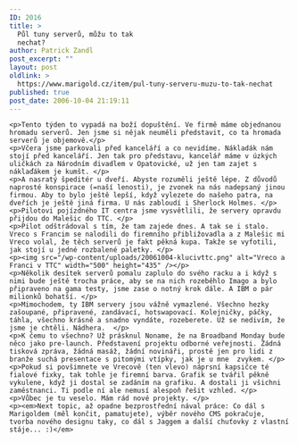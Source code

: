 ```yaml
---
ID: 2016
title: >
  Půl tuny serverů, můžu to tak
  nechat?
author: Patrick Zandl
post_excerpt: ""
layout: post
oldlink: >
  https://www.marigold.cz/item/pul-tuny-serveru-muzu-to-tak-nechat
published: true
post_date: 2006-10-04 21:19:11
---
```

	<p>Tento týden to vypadá na boží dopuštění. Ve firmě máme objednanou hromadu serverů. Jen jsme si nějak neuměli představit, co ta hromada serverů je objemově.</p>
	<p>Včera jsme parkovali před kanceláří a co nevidíme. Nákladák nám stojí před kanceláří. Jen tak pro představu, kancelář máme v úzkých uličkách za Národním divadlem v Opatovické, už jen tam zajet s náklaďákem je kumšt. </p>
	<p>A nasratý špeditér u dveří. Abyste rozuměli ještě lépe. Z důvodů naprosté konspirace (=naší lenosti), je zvonek na nás nadepsaný jinou firmou. Aby to bylo ještě lepší, když vylezete do našeho patra, na dveřích je ještě jiná firma. U nás zabloudí i Sherlock Holmes. </p>
	<p>Pilotovi pojízdného IT centra jsme vysvětlili, že servery opravdu přijdou do Malešic do TTC. </p>
	<p>Pilot odštrádoval s tím, že tam zajede dnes. A tak se i stalo. Vreco s Francim se nalodili do firemního přibližovadla a z Malešic mi Vreco volal, že těch serverů je fakt pěkná kupa. Takže se vyfotili, jak stojí u jedné rozbalené paletky. </p>
	<p><img src="/wp-content/uploads/20061004-klucivttc.png" alt="Vreco a Franci v TTC" width="500" height="435" /></p>
	<p>Několik desítek serverů pomalu zaplulo do svého racku a i když s nimi bude ještě trocha práce, aby se na nich rozeběhlo Imago a bylo připraveno na gama testy, jsme zase o notný krok dále. A IBM o pár milionků bohatší. </p>
	<p>Mimochodem, ty IBM servery jsou vážně vymazlené. Všechno hezky zašoupané, připravené, zandávací, hotswapovací. Kolejničky, páčky, táhla, všechno krásně a snadno vyndáte, rozeberete. Už se nedivím, že jsme je chtěli. Nádhera.  </p>
	<p>K čemu to všechno? Už prásknul Noname, že na Broadband Monday bude něco jako pre-launch. Představení projektu odborné veřejnosti. Žádná tisková zpráva, žádná masáž, žádní novináři, prostě jen pro lidi z branže suchá presentace s pitomými vtípky, jak je u mne  zvykem. </p>
	<p>Pokud si povšimnete ve Vrecově (ten vlevo) náprsní kapsičce té fialové fixky, tak tohle je firemní barva. Grafik se tvářil pěkně vykulene, když ji dostal se zadáním na grafiku. A dostali ji všichni zaměstnanci. Ti podle ní ale nemusí alespoň řešit vzhled. </p>
	<p>Vůbec je tu veselo. Mám rád nové projekty. </p>
	<p><em>Next topic, až opadne bezprostřední nával práce: Co dál s Marigoldem (měl končit, pamatujete), výběr nového CMS pokračuje, tvorba nového designu taky, co dál s Jaggem a další chuťovky z vlastní stáje... :)</em>
</p>